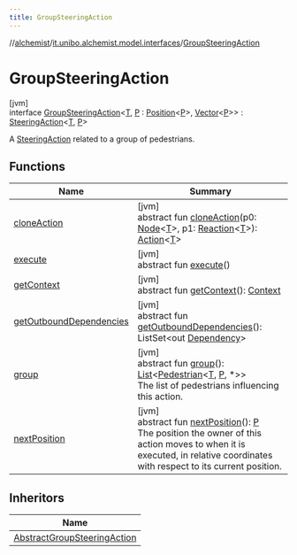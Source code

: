 ```yaml
---
title: GroupSteeringAction
---
```

//[alchemist](../../../index.html)/[it.unibo.alchemist.model.interfaces](../index.html)/[GroupSteeringAction](index.html)



# GroupSteeringAction



[jvm]\
interface [GroupSteeringAction](index.html)<[T](index.html), [P](index.html) : [Position](../-position/index.html)<[P](index.html)>, [Vector](../../it.unibo.alchemist.model.interfaces.geometry/-vector/index.html)<[P](index.html)>> : [SteeringAction](../-steering-action/index.html)<[T](index.html), [P](index.html)> 

A [SteeringAction](../-steering-action/index.html) related to a group of pedestrians.



## Functions


| Name | Summary |
|---|---|
| [cloneAction](../-steering-action-with-target/index.html#1308842947%2FFunctions%2F-134779887) | [jvm]<br>abstract fun [cloneAction](../-steering-action-with-target/index.html#1308842947%2FFunctions%2F-134779887)(p0: [Node](../-node/index.html)<[T](index.html)>, p1: [Reaction](../-reaction/index.html)<[T](index.html)>): [Action](../-action/index.html)<[T](index.html)> |
| [execute](../-action/execute.html) | [jvm]<br>abstract fun [execute](../-action/execute.html)() |
| [getContext](../-action/get-context.html) | [jvm]<br>abstract fun [getContext](../-action/get-context.html)(): [Context](../-context/index.html) |
| [getOutboundDependencies](../-action/get-outbound-dependencies.html) | [jvm]<br>abstract fun [getOutboundDependencies](../-action/get-outbound-dependencies.html)(): ListSet<out [Dependency](../-dependency/index.html)> |
| [group](group.html) | [jvm]<br>abstract fun [group](group.html)(): [List](https://kotlinlang.org/api/latest/jvm/stdlib/kotlin.collections/-list/index.html)<[Pedestrian](../-pedestrian/index.html)<[T](index.html), [P](index.html), *>><br>The list of pedestrians influencing this action. |
| [nextPosition](../-steering-action/next-position.html) | [jvm]<br>abstract fun [nextPosition](../-steering-action/next-position.html)(): [P](index.html)<br>The position the owner of this action moves to when it is executed, in relative coordinates with respect to its current position. |


## Inheritors


| Name |
|---|
| [AbstractGroupSteeringAction](../../it.unibo.alchemist.model.implementations.actions/-abstract-group-steering-action/index.html) |

